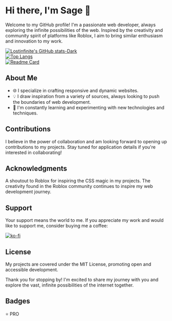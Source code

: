 # Hi there, I'm Sage 👋

Welcome to my GitHub profile! I'm a passionate web developer, always exploring the infinite possibilities of the web. Inspired by the creativity and community spirit of platforms like Roblox, I aim to bring similar enthusiasm and innovation to my work.

[![Lostinfinite's GitHub stats-Dark](https://github-readme-stats.vercel.app/api?username=lostinfinite&show_icons=true&theme=dark#gh-dark-mode-only)](https://github.com/anuraghazra/github-readme-stats#gh-dark-mode-only)
<br> [![Top Langs](https://github-readme-stats.vercel.app/api/top-langs/?username=lostinfinite&show_icons=true&theme=dark#gh-dark-mode-only)](https://github.com/anuraghazra/github-readme-stats#gh-dark-mode-only)
<br> [![Readme Card](https://github-readme-stats.vercel.app/api/pin/?username=lostinfinite&repo=lostinfinite.github.io&show_icons=true&theme=dark#gh-dark-mode-only)](https://github.com/anuraghazra/github-readme-stats#gh-dark-mode-only)


## About Me

- 🌐 I specialize in crafting responsive and dynamic websites.
- 💡 I draw inspiration from a variety of sources, always looking to push the boundaries of web development.
- 🚀 I'm constantly learning and experimenting with new technologies and techniques.

## Contributions

I believe in the power of collaboration and am looking forward to opening up contributions to my projects. Stay tuned for application details if you're interested in collaborating!

## Acknowledgments

A shoutout to Roblox for inspiring the CSS magic in my projects. The creativity found in the Roblox community continues to inspire my web development journey.

## Support

Your support means the world to me. If you appreciate my work and would like to support me, consider buying me a coffee:

[![ko-fi](https://ko-fi.com/img/githubbutton_sm.svg)](https://ko-fi.com/S6S6VI9A4)

## License

My projects are covered under the MIT License, promoting open and accessible development.

Thank you for stopping by! I'm excited to share my journey with you and explore the vast, infinite possibilities of the internet together.

## Badges
:star: PRO

